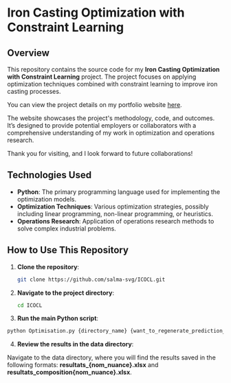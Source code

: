 # Iron Casting Optimization with Constraint Learning

## Overview

This repository contains the source code for my **Iron Casting Optimization with Constraint Learning** project. The project focuses on applying optimization techniques combined with constraint learning to improve iron casting processes.

You can view the project details on my portfolio website [here](https://salma-svg.github.io/projects/OCL/).

The website showcases the project's methodology, code, and outcomes. It’s designed to provide potential employers or collaborators with a comprehensive understanding of my work in optimization and operations research.

Thank you for visiting, and I look forward to future collaborations!

## Technologies Used

- **Python**: The primary programming language used for implementing the optimization models.
- **Optimization Techniques**: Various optimization strategies, possibly including linear programming, non-linear programming, or heuristics.
- **Operations Research**: Application of operations research methods to solve complex industrial problems.

## How to Use This Repository

1. **Clone the repository**:
   ```bash
   git clone https://github.com/salma-svg/ICOCL.git
   ```
2. **Navigate to the project directory**:
   ````bash
   cd ICOCL
3. **Run the main Python script**:
  ```bash
python Optimisation.py {directory_name} {want_to_regenerate_prediction_model} {iron_cast_name}
```
4. **Review the results in the data directory**:

Navigate to the data directory, where you will find the results saved in the following formats: **resultats_{nom_nuance}.xlsx** and **resultats_composition{nom_nuance}.xlsx**.
